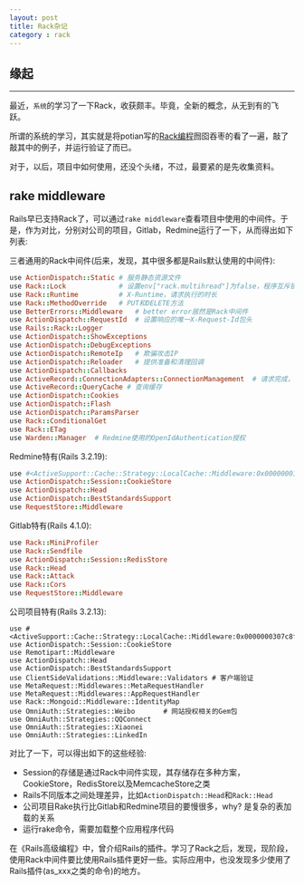 ```yaml
---
layout: post
title: Rack杂记
category : rack
---
```


## 缘起
----

最近，`系统`的学习了一下Rack，收获颇丰。毕竟，全新的概念，从无到有的飞跃。

所谓的系统的学习，其实就是将potian写的[Rack编程](http://www.iteye.com/topic/605707)囫囵吞枣的看了一遍，敲了敲其中的例子，并运行验证了而已。

对于，以后，项目中如何使用，还没个头绪，不过，最要紧的是先收集资料。

## rake middleware

Rails早已支持Rack了，可以通过`rake middleware`查看项目中使用的中间件。于是，作为对比，分别对公司的项目，Gitlab，Redmine运行了一下，从而得出如下列表:

三者通用的Rack中间件(后来，发现，其中很多都是Rails默认使用的中间件): 

```ruby
use ActionDispatch::Static # 服务静态资源文件
use Rack::Lock             # 设置env["rack.multihread"]为false，程序互斥锁
use Rack::Runtime          # X-Runtime，请求执行的时长
use Rack::MethodOverride   # PUT和DELETE方法
use BetterErrors::Middleware   # better error居然是Rack中间件
use ActionDispatch::RequestId  # 设置响应的唯一X-Request-Id包头
use Rails::Rack::Logger
use ActionDispatch::ShowExceptions
use ActionDispatch::DebugExceptions
use ActionDispatch::RemoteIp   # 欺骗攻击IP
use ActionDispatch::Reloader   # 提供准备和清理回调
use ActionDispatch::Callbacks
use ActiveRecord::ConnectionAdapters::ConnectionManagement  # 请求完成，处理
use ActiveRecord::QueryCache # 查询缓存
use ActionDispatch::Cookies
use ActionDispatch::Flash
use ActionDispatch::ParamsParser
use Rack::ConditionalGet
use Rack::ETag
use Warden::Manager  # Redmine使用的OpenIdAuthentication授权
```

Redmine特有(Rails 3.2.19): 

```ruby
use #<ActiveSupport::Cache::Strategy::LocalCache::Middleware:0x00000001ca22a8>  # Rails程序默认的缓存中间件
use ActionDispatch::Session::CookieStore
use ActionDispatch::Head
use ActionDispatch::BestStandardsSupport
use RequestStore::Middleware
```

Gitlab特有(Rails 4.1.0): 

```ruby
use Rack::MiniProfiler
use Rack::Sendfile
use ActionDispatch::Session::RedisStore
use Rack::Head
use Rack::Attack
use Rack::Cors
use RequestStore::Middleware
```

公司项目特有(Rails 3.2.13):
```
use #<ActiveSupport::Cache::Strategy::LocalCache::Middleware:0x0000000307c8f0>
use ActionDispatch::Session::CookieStore
use Remotipart::Middleware
use ActionDispatch::Head
use ActionDispatch::BestStandardsSupport
use ClientSideValidations::Middleware::Validators # 客户端验证
use MetaRequest::Middlewares::MetaRequestHandler
use MetaRequest::Middlewares::AppRequestHandler
use Rack::Mongoid::Middleware::IdentityMap
use OmniAuth::Strategies::Weibo       # 网站授权相关的Gem包
use OmniAuth::Strategies::QQConnect
use OmniAuth::Strategies::Xiaonei
use OmniAuth::Strategies::LinkedIn
```

对比了一下，可以得出如下的这些经验: 

* Session的存储是通过Rack中间件实现，其存储存在多种方案，CookieStore，RedisStore以及MemcacheStore之类
* Rails不同版本之间处理差异，比如`ActionDispatch::Head`和`Rack::Head`
* 公司项目Rake执行比Gitlab和Redmine项目的要慢很多，why? 是复杂的表加载的关系
* 运行rake命令，需要加载整个应用程序代码

在《Rails高级编程》中，曾介绍Rails的插件。学习了Rack之后，发现，现阶段，使用Rack中间件要比使用Rails插件更好一些。实际应用中，也没发现多少使用了Rails插件(as_xxx之类的命令)的地方。
